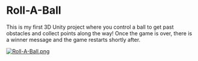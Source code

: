 # Roll-A-Ball
This is my first 3D Unity project where you control a ball to get past obstacles and collect points along the way! Once the game is over, there is a winner message and the game restarts shortly after.

[![Roll-A-Ball.png](https://i.postimg.cc/bYG4pty4/Roll-A-Ball.png)](https://postimg.cc/0rsVCrJC)
